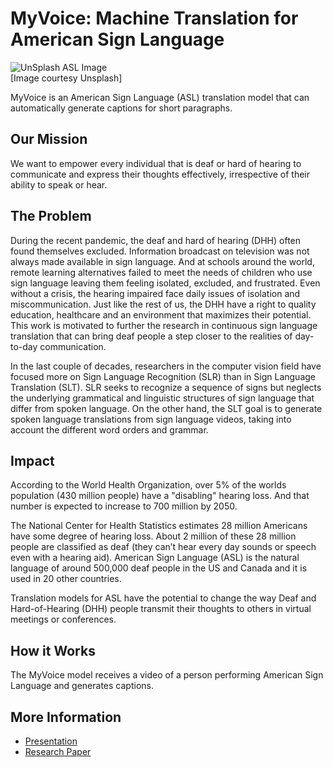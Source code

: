 # MyVoice: Machine Translation for American Sign Language

![UnSplash ASL Image](https://www.thenewshouse.com/wp-content/uploads/jo-hilton-ZLtsJXwQ2Fg-unsplash-1536x1024.jpg)  
\[Image courtesy Unsplash\]

MyVoice is an American Sign Language (ASL) translation model that can automatically generate captions for short paragraphs.

## Our Mission
We want to empower every individual that is deaf or hard of hearing to communicate and express their thoughts effectively, irrespective of their ability to speak or hear. 

## The Problem
During the recent pandemic, the deaf and hard of hearing (DHH) often found themselves excluded. Information broadcast on television was not always made available in sign language. And at schools around the world, remote learning alternatives failed to meet the needs of children who use sign language leaving them feeling isolated, excluded, and frustrated. Even without a crisis, the hearing impaired face daily issues of isolation and miscommunication. Just like the rest of us, the DHH have a right to quality education, healthcare and an environment that maximizes their potential. This work is motivated to further the research in continuous sign language translation that can bring deaf people a step closer to the realities of day-to-day communication.

In the last couple of decades, researchers in the computer vision field have focused more on Sign Language Recognition (SLR) than in Sign Language Translation (SLT). SLR seeks to recognize a sequence of signs but neglects the underlying grammatical and linguistic structures of sign language that differ from spoken language. On the other hand, the SLT goal is to generate spoken language translations from sign language videos, taking into account the different word orders and grammar.

## Impact
According to the World Health Organization, over 5\% of the worlds population (430 million people) have a "disabling" hearing loss. And that number is expected to increase to 700 million by 2050.

The National Center for Health Statistics estimates 28 million Americans have some degree of hearing loss. About 2 million of these 28 million people are classified as deaf (they can’t hear every day sounds or speech even with a hearing aid). American Sign Language (ASL) is the natural language of around 500,000 deaf people in the US and Canada and it is used in 20 other countries.

Translation models for ASL have the potential to change the way Deaf and Hard-of-Hearing (DHH) people transmit their thoughts to others in virtual meetings or conferences.

## How it Works
The MyVoice model receives a video of a person performing American Sign Language and generates captions.

## More Information
- [Presentation](https://docs.google.com/presentation/d/1ZyM6s0DXosi76Y4ecgRQ9BmD7nDfxC11pti3_gr1YG4/edit#slide=id.g140009fd7eb_0_0)
- [Research Paper](https://github.com/sign2text/myvoice/blob/main/docs/paper/myvoice_ml4asl.pdf)

